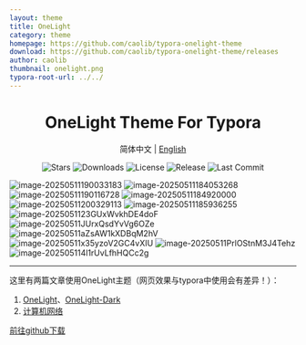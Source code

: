 ```yaml
---
layout: theme
title: OneLight
category: theme
homepage: https://github.com/caolib/typora-onelight-theme
download: https://github.com/caolib/typora-onelight-theme/releases
author: caolib
thumbnail: onelight.png
typora-root-url: ../../
---
```


<h1 align='center'>OneLight Theme For Typora</h1>

<p align="center">
    简体中文
    |
    <a href="https://github.com/caolib/typora-onelight-theme/blob/onelight/docs/README_en.md">English</a>
</p>

<p align="center">
  <img src="https://img.shields.io/github/stars/caolib/typora-onelight-theme" alt="Stars"> <img src="https://img.shields.io/github/downloads/caolib/typora-onelight-theme/total?labelColor=grey&color=blue" alt="Downloads"> <img src="https://img.shields.io/github/license/caolib/typora-onelight-theme" alt="License"> <img src="https://img.shields.io/github/v/release/caolib/typora-onelight-theme?labelColor=grey&color=red" alt="Release"> <img src="https://img.shields.io/github/last-commit/caolib/typora-onelight-theme?label=%E4%B8%8A%E6%AC%A1%E6%8F%90%E4%BA%A4" alt="Last Commit">
</p>



![image-20250511190033183](https://s2.loli.net/2025/05/11/tXwTfmnGl65IdNM.png)
![image-20250511184053268](https://s2.loli.net/2025/05/11/dw8bS9NGp351n7O.png)
![image-20250511190116728](https://s2.loli.net/2025/05/11/dDVoupIWsH9aQxq.png)
![image-20250511184920000](https://s2.loli.net/2025/05/11/c51PL9yEfrkOCeF.png)
![image-20250511200329113](https://s2.loli.net/2025/05/11/mUofcTY1qNb5OX9.png)
![image-20250511185936255](https://s2.loli.net/2025/05/11/ULwkB9dnPiTEpaM.png)
![image-2025051123GUxWvkhDE4doF](https://s2.loli.net/2025/05/11/23GUxWvkhDE4doF.png)
![image-20250511JUrxQsdYvVg6OZe](https://s2.loli.net/2025/05/11/JUrxQsdYvVg6OZe.png)
![image-20250511aZsAW1kXDBqM2hV](https://s2.loli.net/2025/05/11/aZsAW1kXDBqM2hV.png)
![image-20250511x35yzoV2GC4vXIU](https://s2.loli.net/2025/05/11/x35yzoV2GC4vXIU.png)
![image-20250511PrlOStnM3J4Tehz](https://s2.loli.net/2025/05/11/PrlOStnM3J4Tehz.png)
![image-202505114l1rUvLfhHQCc2g](https://s2.loli.net/2025/05/11/4l1rUvLfhHQCc2g.png)

---

这里有两篇文章使用OneLight主题（网页效果与typora中使用会有差异！）：

1. [OneLight](https://bin-sites.pages.dev/onelight)、[OneLight-Dark](https://bin-sites.pages.dev/onelight/dark)
2. [计算机网络](https://bin-sites.pages.dev/net/计算机网络)

[前往github下载](https://github.com/caolib/typora-onelight-theme#2%E5%A6%82%E4%BD%95%E4%BD%BF%E7%94%A8)
